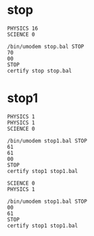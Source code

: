 
# stop

```
PHYSICS 16
SCIENCE 0
```

```
/bin/umodem stop.bal STOP
70
00
STOP
certify stop stop.bal
```

# stop1

```
PHYSICS 1
PHYSICS 1
SCIENCE 0
```

```
/bin/umodem stop1.bal STOP
61
61
00
STOP
certify stop1 stop1.bal
```

```
SCIENCE 0
PHYSICS 1
```

```
/bin/umodem stop1.bal STOP
00
61
STOP
certify stop1 stop1.bal
```
